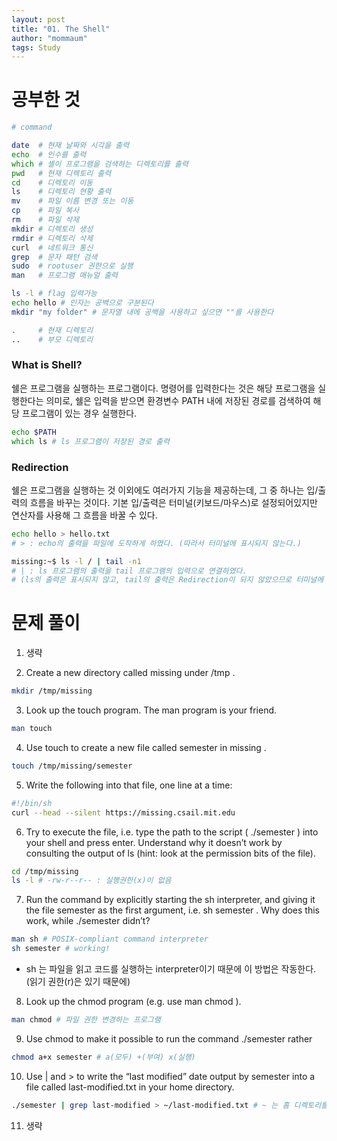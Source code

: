 ```yaml
---
layout: post
title: "01. The Shell"
author: "mommaum"
tags: Study
---
```


# 공부한 것

``` zsh
# command

date  # 현재 날짜와 시각을 출력
echo  # 인수를 출력
which # 셸이 프로그램을 검색하는 디렉토리를 출력
pwd   # 현재 디렉토리 출력
cd    # 디렉토리 이동
ls    # 디렉토리 현황 출력
mv    # 파일 이름 변경 또는 이동
cp    # 파일 복사
rm    # 파일 삭제
mkdir # 디렉토리 생성
rmdir # 디렉토리 삭제
curl  # 네트워크 통신
grep  # 문자 패턴 검색
sudo  # rootuser 권한으로 실행
man   # 프로그램 매뉴얼 출력

ls -l # flag 입력가능
echo hello # 인자는 공백으로 구분된다
mkdir "my folder" # 문자열 내에 공백을 사용하고 싶으면 ""를 사용한다

.     # 현재 디렉토리
..    # 부모 디렉토리
```

### What is Shell?

쉘은 프로그램을 실행하는 프로그램이다. 명령어를 입력한다는 것은 해당 프로그램을 실행한다는 의미로, 쉘은 입력을 받으면 환경변수 PATH 내에 저장된 경로를 검색하여 해당 프로그램이 있는 경우 실행한다.

``` zsh
echo $PATH
which ls # ls 프로그램이 저장된 경로 출력
```

### Redirection

쉘은 프로그램을 실행하는 것 이외에도 여러가지 기능을 제공하는데, 그 중 하나는 입/출력의 흐름을 바꾸는 것이다. 기본 입/출력은 터미널(키보드/마우스)로 설정되어있지만 연산자를 사용해 그 흐름을 바꿀 수 있다.

``` zsh
echo hello > hello.txt 
# > : echo의 출력을 파일에 도착하게 하였다. (따라서 터미널에 표시되지 않는다.)

missing:~$ ls -l / | tail -n1 
# | : ls 프로그램의 출력을 tail 프로그램의 입력으로 연결하였다. 
# (ls의 출력은 표시되지 않고, tail의 출력은 Redirection이 되지 않았으므로 터미널에 표시된다.)
```

# 문제 풀이

1. 생략

2. Create a new directory called missing under /tmp .

``` zsh
mkdir /tmp/missing
```

3. Look up the touch program. The man program is your friend.

``` zsh
man touch
```

4. Use touch to create a new file called semester in missing .

``` zsh
touch /tmp/missing/semester
```

5. Write the following into that file, one line at a time:

``` zsh
#!/bin/sh
curl --head --silent https://missing.csail.mit.edu
```

6. Try to execute the file, i.e. type the path to the script ( ./semester ) into your shell and press enter. Understand why it doesn’t work by consulting the output of ls (hint: look at the permission bits of the file).

``` zsh
cd /tmp/missing
ls -l # -rw-r--r-- : 실행권한(x)이 없음
```

7. Run the command by explicitly starting the sh interpreter, and giving it the file semester as the first argument, i.e. sh semester . Why does this work, while ./semester didn’t?

``` zsh
man sh # POSIX-compliant command interpreter
sh semester # working!
```

- sh 는 파일을 읽고 코드를 실행하는 interpreter이기 때문에 이 방법은 작동한다. (읽기 권한(r)은 있기 때문에)

8. Look up the chmod program (e.g. use man chmod ).

``` zsh
man chmod # 파일 권한 변경하는 프로그램
```

9. Use chmod to make it possible to run the command ./semester rather

``` zsh
chmod a+x semester # a(모두) +(부여) x(실행)
```

10. Use | and > to write the “last modified” date output by semester into a file called last-modified.txt in your home directory.

``` zsh
./semester | grep last-modified > ~/last-modified.txt # ~ 는 홈 디렉토리를 의미함
```

11. 생략
